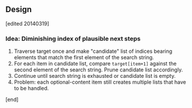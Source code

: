 ## Design

[edited 20140319]

### Idea: Diminishing index of plausible next steps

1. Traverse target once and make "candidate" list of indices bearing elements that match the first element of the search string.
1. For each item in candidate list, compare `target[item+1]` against the second element of the search string. Prune candidate list accordingly.
1. Continue until search string is exhausted or candidate list is empty.
1. Problem: each optional-content item still creates multiple lists that have to be handled.

[end]
